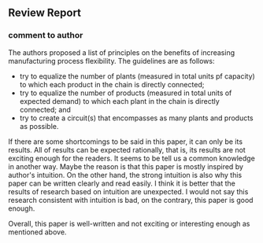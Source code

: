 ## Review Report

### comment to author

The authors proposed a list of principles on the benefits of increasing manufacturing process flexibility. The guidelines are as follows:

- try to equalize the number of plants (measured in total units pf capacity) to which each product in the chain is directly connected;
- try to equalize the number of products (measured in total units of expected demand) to which each plant in the chain is directly connected; and
- try to create a circuit(s) that encompasses as many plants and products as possible.



If there are some shortcomings to be said in this paper,  it can only be its results. All of results can be expected rationally, that is, its results are not exciting enough for the readers. It seems to be tell us a common knowledge in another way. Maybe the reason is that this paper is mostly inspired by author's intuition. On the other hand, the strong intuition is also why this paper can be written clearly and read easily. I think it is better that the results of research based on intuition are unexpected. I would not say this research consistent with intuition is bad, on the contrary, this paper is good enough.

Overall, this paper is well-written and not exciting or interesting enough as mentioned above. 